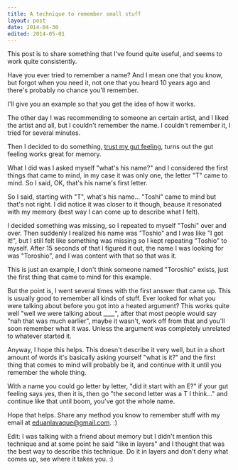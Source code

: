 ```yaml
---
title: A technique to remember small stuff
layout: post
date: 2014-04-30
edited: 2014-05-01
---
```


This post is to share something that I've found quite useful, and seems to work
quite consistently.

Have you ever tried to remember a name? And I mean one that you know, but forgot
when you need it, not one that you heard 10 years ago and there's probably no
chance you'll remember.

I'll give you an example so that you get the idea of how it works.

The other day I was recommending to someone an certain artist, and I liked the
artist and all, but I couldn't remember the name. I couldn't remember it,
I tried for several minutes.

Then I decided to do something, [trust my gut
feeling](http://eduantech.com/2014/04/wtgfifm.html), turns out the gut feeling
works great for memory.

What I did was I asked myself "what's his name?" and I considered the first
things that came to mind, in my case it was only one, the letter "T" came to
mind. So I said, OK, that's his name's first letter.

So I said, starting with "T", what's his name... "Toshi" came to mind but that's
not right. I did notice it was closer to it though, beause it resonated with my
memory (best way I can come up to describe what I felt).

I decided something was missing, so I repeated to myself "Toshi" over and over.
Then suddenly I realized his name was "Toshio" and I was like "I got it!", but
I still felt like something was missing so I kept repeating "Toshio" to myself.
After 15 seconds of that I figured it out, the name I was looking for was
"Toroshio", and I was content with that so that was it.

This is just an example, I don't think someone named "Toroshio" exists, just the
first thing that came to mind for this example.

But the point is, I went several times with the first answer that came up. This
is usually good to remember all kinds of stuff. Ever looked for what you were
talking about before you got into a heated argument? This works quite well "well
we were talking about ____", after that most people would say "nah that was much
earlier", maybe it wasn't, work off from that and you'll soon remember what it
was. Unless the argument was completely unrelated to whatever started it.

Anyway, I hope this helps. This doesn't describe it very well, but in a short
amount of words it's basically asking yourself "what is it?" and the first thing
that comes to mind will probably be it, and continue with it until you remember
the whole thing.

With a name you could go letter by letter, "did it start with an E?" if your gut
feeling says yes, then it is, then go "the second letter was a T I think..." and
continue like that until boom, you've got the whole name.

Hope that helps. Share any method you know to remember stuff with my email at
<eduanlavaque@gmail.com>. :)

Edit: I was talking with a friend about memory but I didn't mention this
technique and at some point he said "like in layers" and I thought that was the
best way to describe this technique. Do it in layers and don't deny what comes
up, see where it takes you. :)
